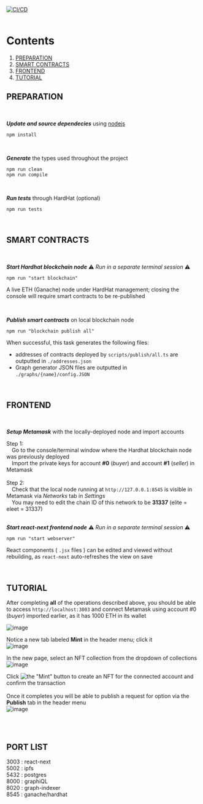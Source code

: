 [![CI/CD](https://github.com/grasshopper47/NFTOpt/actions/workflows/ci.cd.js.yml/badge.svg?branch=main)](https://github.com/grasshopper47/NFTOpt/actions/workflows/ci.cd.js.yml)
<br>
<br>

# Contents
1. [PREPARATION](#preparation)
2. [SMART CONTRACTS](#smart-contracts)
3. [FRONTEND](#frontend)
4. [TUTORIAL](#tutorial)


## PREPARATION<br>
<br>

**_Update and source dependecies_** using [nodejs](https://nodejs.org/en/download/)

`npm install`<br>

<br>

**_Generate_** the types used throughout the project

`npm run clean`<br>
`npm run compile`<br>

<br>

**_Run tests_** through HardHat (optional)

`npm run tests`<br>

<br>

## SMART CONTRACTS<br>

<br>

**_Start Hardhat blockchain node_** ⚠️ _Run in a separate terminal session_ ⚠️

`npm run "start blockchain"`

A live ETH (Ganache) node under HardHat management; closing the console will require smart contracts to be re-published<br>

<br>

**_Publish smart contracts_** on local blockchain node

`npm run "blockchain publish all"`

When successful, this task generates the following files:<br>

- addresses of contracts deployed by `scripts/publish/all.ts` are outputted in `./addresses.json`<br>
- Graph generator JSON files are outputted in `./graphs/{name}/config.JSON`<br>

<br>

## FRONTEND<br>

<br>

**_Setup Metamask_** with the locally-deployed node and import accounts

Step 1:<br>
&emsp;Go to the console/terminal window where the Hardhat blockchain node was previously deployed<br>
&emsp;Import the private keys for account **#0** (_buyer_) and account **#1** (_seller_) in Metamask<br>
<br>
Step 2:<br>
&emsp;Check that the local node running at `http://127.0.0.1:8545` is visible in Metamask via _Networks_ tab in _Settings_<br>
&emsp;You may need to edit the chain ID of this network to be **31337** (elite = eleet = 31337)<br>
<br>

**_Start react-next frontend node_** ⚠️ _Run in a separate terminal session_ ⚠️

`npm run "start webserver"`

React components ( `.jsx` files ) can be edited and viewed without rebuilding, as `react-next` auto-refreshes the view on save<br>

<br>

## TUTORIAL<br>

After completing **all** of the operations described above, you should be able to access `http://localhost:3003` and connect Metamask using account #0 (_buyer_) imported earlier, as it has 1000 ETH in its wallet<br>

![image](https://user-images.githubusercontent.com/49437873/184709191-b0d1dd76-ea81-46a5-b067-01b3ab8359b9.png)<br>

Notice a new tab labeled **Mint** in the header menu; click it<br>
![image](https://user-images.githubusercontent.com/49437873/184709351-5afb5a5f-5f39-43b0-b6bd-7a7f34525ef2.png)<br>

In the new page, select an NFT collection from the dropdown of collections<br>
![image](https://user-images.githubusercontent.com/49437873/184709462-d0a67d22-ef35-4fd0-9eb2-ff13b8fdd7a6.png)<br>

Click ![the "Mint" button](https://user-images.githubusercontent.com/49437873/184710060-bccea028-6b10-4992-821f-b80feb30ad94.png)
 to create an NFT for the connected account and confirm the transaction<br>
 <br>
Once it completes you will be able to publish a request for option via the **Publish** tab in the header menu<br>
![image](https://user-images.githubusercontent.com/49437873/184709585-74a8fe23-cc5c-48a2-8b70-072f890af908.png)<br>

<br>
<br>

## PORT LIST<br>

3003 : react-next     <br>
5002 : ipfs           <br>
5432 : postgres       <br>
8000 : graphiQL       <br>
8020 : graph-indexer  <br>
8545 : ganache/hardhat<br>
